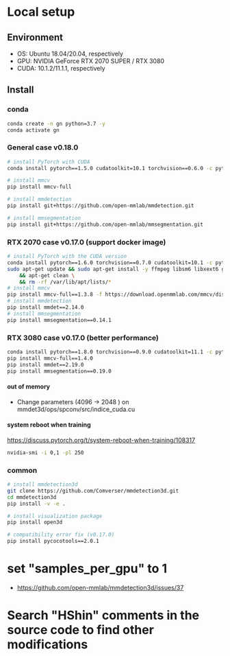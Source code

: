 # Local setup

## Environment

-   OS: Ubuntu 18.04/20.04, respectively
-   GPU: NVIDIA GeForce RTX 2070 SUPER / RTX 3080
-   CUDA: 10.1.2/11.1.1, respectively

## Install

### conda

```bash
conda create -n gn python=3.7 -y
conda activate gn
```

### General case v0.18.0
```bash
# install PyTorch with CUDA
conda install pytorch==1.5.0 cudatoolkit=10.1 torchvision==0.6.0 -c pytorch

# install mmcv
pip install mmcv-full

# install mmdetection
pip install git+https://github.com/open-mmlab/mmdetection.git

# install mmsegmentation
pip install git+https://github.com/open-mmlab/mmsegmentation.git
```

### RTX 2070 case v0.17.0 (support docker image)

```bash
# install PyTorch with the CUDA version
conda install pytorch==1.6.0 torchvision==0.7.0 cudatoolkit=10.1 -c pytorch
sudo apt-get update && sudo apt-get install -y ffmpeg libsm6 libxext6 git ninja-build libglib2.0-0 libsm6 libxrender-dev libxext6 \
    && apt-get clean \
    && rm -rf /var/lib/apt/lists/*
# install mmcv
pip install mmcv-full==1.3.8 -f https://download.openmmlab.com/mmcv/dist/cu101/torch1.6.0/index.html
# install mmdetection
pip install mmdet==2.14.0
# install mmsegmentation
pip install mmsegmentation==0.14.1
```

### RTX 3080 case v0.17.0 (better performance)

```bash
conda install pytorch==1.8.0 torchvision==0.9.0 cudatoolkit=11.1 -c pytorch -c nvidia
pip install mmcv-full==1.4.0
pip install mmdet==2.19.0
pip install mmsegmentation==0.19.0
```

#### out of memory

-   Change parameters (4096 -> 2048 ) on mmdet3d/ops/spconv/src/indice_cuda.cu

#### system reboot when training
https://discuss.pytorch.org/t/system-reboot-when-training/108317
```bash
nvidia-smi -i 0,1 -pl 250
```

### common

```bash
# install mmdetection3d
git clone https://github.com/Comverser/mmdetection3d.git
cd mmdetection3d
pip install -v -e .

# install visualization package
pip install open3d

# compatibility error fix (v0.17.0)
pip install pycocotools==2.0.1
```

# set "samples_per_gpu" to 1

-   https://github.com/open-mmlab/mmdetection3d/issues/37


# Search "HShin" comments in the source code to find other modifications 
